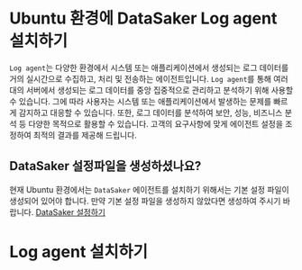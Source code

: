# Ubuntu 환경에 DataSaker Log agent 설치하기
`Log agent`는 다양한 환경에서 시스템 또는 애플리케이션에서 생성되는 로그 데이터를 거의 실시간으로 수집하고, 처리 및 전송하는 에이전트입니다.
`Log agent`를 통해 여러 대의 서버에서 생성되는 로그 데이터를 중앙 집중적으로 관리하고 분석하기 위해 사용할 수 있습니다.
그에 따라 사용자는 시스템 또는 애플리케이션에서 발생하는 문제를 빠르게 감지하고 대응할 수 있습니다.
또한, 로그 데이터를 분석하여 보안, 성능, 비즈니스 분석 등 다양한 목적으로 활용할 수 있습니다.
고객의 요구사항에 맞게 에이전트 설정을 조정하여 최적의 결과를 제공해 드립니다.

## DataSaker 설정파일을 생성하셨나요?
현재 Ubuntu 환경에서는 `DataSaker` 에이전트를 설치하기 위해서는 기본 설정 파일이 생성되어 있어야 합니다. 만약 기본 설정 파일을 생성하지 않았다면 생성하여 주시기 바랍니다. [DataSaker 설정하기](../../README.md)

# Log agent 설치하기
<!-- 

## 1. 패키지 설치

`DataSaker`의 `Log agent`를 설치하기 위해서는 sudo 권한이 필요합니다.


```shell
curl -fsSL -o install.sh https://dsk-agent-s3.s3.ap-northeast-2.amazonaws.com/dsk-agent-s3/public/dsk-log-agent-install.sh
chmod 700 installer.sh
sudo ./installer.sh
```

## 2. agent-config 설정

`/etc/datasaker/dsk-log-agent/agent-config.yml` 경로에 agent-config 파일을 다음과 같이 생성합니다. (*)가 붙은 곳은 반듯이 입력해야 됩니다.

```yaml
agent:
  metadata:
    agent_name:         # 에이전트 이름
    cluster_id:         # 클러스터 정보
  environment:          # 로그 수집 환경 [kubernetes | docker | etc] (기본 설정값: etc)
  collect:
    - paths: []         # (*) 로그 수집 경로
      exclude_paths: [] # 로그 수집 경로 중 제외시키고자 하는 로그 경로
      keywords: []      # 로그 수집 키워드 (키워드가 포함된 로그만 수집)
      tag:              # 사용자 설정 태그
      service:
        name:           # 서비스 이름  (기본 설정값: default)
        category:       # 서비스 분류  [app, database, syslog, etc] (기본 설정값: etc)
        type:           # 서비스 소스 타입 [postgres, mysql, java] (기본 설정값: etc)
        address:        # 사용자 설정 - 데이터베이스 host 및 port 정보 (type이 database 인 경우 작성)
```

## 3. 패키지 실행

```shell
sudo systemctl enable dsk-log-agent --now
```

> 주의사항
> 1. 로그 수집을 위해 패키지 실행 전 에이전트 설정 파일을 구성해야 한다(`global-config.yml`, `config.conf`).
> 2. 로그 에에전트는 기본적으로 fluentd를 사용하여 로그를 수집합니다. 이미 사용 중인 fluentd가 있는 경우 `DSK_FLUENTD_CMD` 환경변수를 설정하여 변경할 수 있습니다. 환경변수를 사용하여 실행할 경우 다음과 같이 실행하십시오. (`sudo -E dsk-log-agent start`)


## 4. 패키지 실행 상태 확인

```shell
systemctl status dsk-log-agent
```
또는
```shell
service dsk-log-agent status
```

---

# Log agent 제거하기

## 1. 패키지 중단
```shell
systemctl stop dsk-log-agent
```
또는
```shell
service dsk-log-agent stop
```

## 2. 패키지 제거

패키지 제거 전 반드시 패키지를 중단하고 제거하십시오.
```shell
sudo apt remove dsk-log-agent
```
 -->
